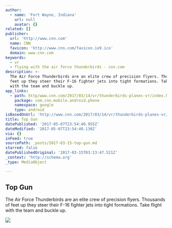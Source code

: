 ```yaml
---
author:
  - name: 'Fort Wayne, Indiana'
    url: null
    avatar: {}
related: []
publisher:
  url: 'http://www.cnn.com'
  name: CNN
  favicon: 'http://www.cnn.com/favicon.ie9.ico'
  domain: www.cnn.com
keywords:
  - vr
  - flying with the air force thunderbirds - cnn.com
description: >-
  The Air Force Thunderbirds are an elite crew of precision flyers. Thousands of
  feet up they steer their F-16 fighter jets into tight formations. Take flight
  with the team and buckle up.
app_links:
  - path: http/www.cnn.com/2017/03/14/vr/thunderbirds-planes-vr/index.html
    package: com.cnn.mobile.android.phone
    namespace: google
    type: android
isBasedOnUrl: 'http://www.cnn.com/2017/03/14/vr/thunderbirds-planes-vr/index.html'
title: Top Gun
datePublished: '2017-05-07T23:54:40.955Z'
dateModified: '2017-05-07T23:54:40.130Z'
via: {}
inFeed: true
sourcePath: _posts/2017-03-15-top-gun.md
starred: false
datePublishedOriginal: '2017-03-15T03:13:47.521Z'
_context: 'http://schema.org'
_type: MediaObject

---
```

<article style=""><h1>Top Gun</h1><p>The Air Force Thunderbirds are an elite crew of precision flyers. Thousands of feet up they steer their F-16 fighter jets into tight formations. Take flight with the team and buckle up.</p><img src="http://i2.cdn.cnn.com/cnnnext/dam/assets/170314082115-thunderbirds-crop-vr-super-tease.jpg" /></article>